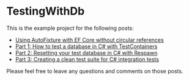 # TestingWithDb

This is the example project for the following posts:

- [Using AutoFixture with EF Core without circular references](https://daninacan.com/using-autofixture-with-ef-core-without-circular-references)
- [Part 1: How to test a database in C# with TestContainers](https://daninacan.com/how-to-test-a-database-in-c-with-testcontainers)
- [Part 2: Resetting your test database in C# with Respawn](https://daninacan.com/resetting-your-test-database-in-c-with-respawn)
- [Part 3: Creating a clean test suite for C# integration tests](https://daninacan.com/creating-a-clean-test-suite-for-c-integration-tests)

Please feel free to leave any questions and comments on those posts.
